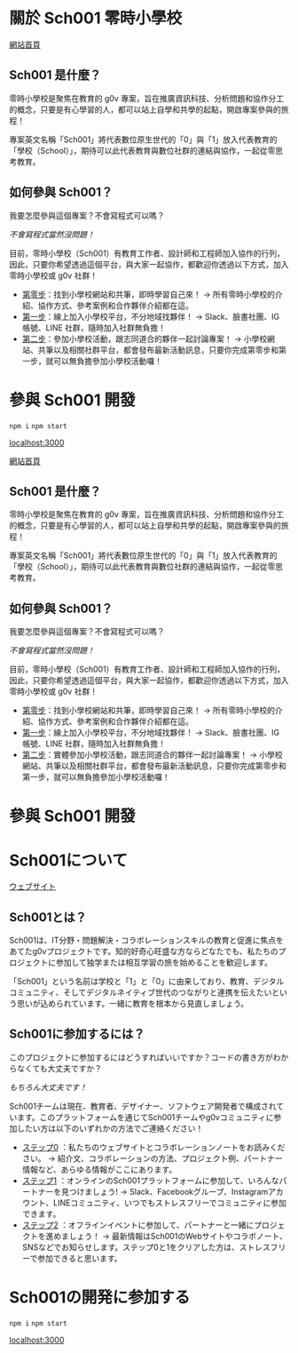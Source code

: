 # 關於 Sch001 零時小學校

[網站首頁](https://sch001.g0v.tw/)

## Sch001 是什麼？

零時小學校是聚焦在教育的 g0v 專案，旨在推廣資訊科技、分析問題和協作分工的概念，只要是有心學習的人，都可以站上自學和共學的起點，開啟專案參與的旅程！

專案英文名稱「Sch001」將代表數位原生世代的「0」與「1」放入代表教育的「學校（School）」，期待可以此代表教育與數位社群的連結與協作，一起從零思考教育。

## 如何參與 Sch001？

我要怎麼參與這個專案？不會寫程式可以嗎？

*不會寫程式當然沒問題！*

目前，零時小學校（Sch001）有教育工作者、設計師和工程師加入協作的行列，因此，只要你希望透過這個平台，與大家一起協作，都歡迎你透過以下方式，加入零時小學校或 g0v 社群！

- [第零步](https://sch001.g0v.tw/)：找到小學校網站和共筆，即時學習自己來！ -> 所有零時小學校的介紹、協作方式、參考案例和合作夥伴介紹都在這。
- [第一步](https://g0v.hackmd.io/@jothon/howtojoinslackedu)：線上加入小學校平台，不分地域找夥伴！ -> Slack、臉書社團、IG 帳號、LINE 社群，隨時加入社群無負擔！
- [第二步](https://g0v.hackmd.io/@jothon/jothon2021)：參加小學校活動，跟志同道合的夥伴一起討論專案！ -> 小學校網站、共筆以及相關社群平台，都會發布最新活動訊息，只要你完成第零步和第一步，就可以無負擔參加小學校活動囉！

# 參與 Sch001 開發

`npm i`
`npm start`

[localhost:3000](localhost:3000)

[網站首頁](https://sch001.g0v.tw/)

## Sch001 是什麼？

零時小學校是聚焦在教育的 g0v 專案，旨在推廣資訊科技、分析問題和協作分工的概念，只要是有心學習的人，都可以站上自學和共學的起點，開啟專案參與的旅程！

專案英文名稱「Sch001」將代表數位原生世代的「0」與「1」放入代表教育的「學校（School）」，期待可以此代表教育與數位社群的連結與協作，一起從零思考教育。

## 如何參與 Sch001？

我要怎麼參與這個專案？不會寫程式可以嗎？

*不會寫程式當然沒問題！*

目前，零時小學校（Sch001）有教育工作者、設計師和工程師加入協作的行列，因此，只要你希望透過這個平台，與大家一起協作，都歡迎你透過以下方式，加入零時小學校或 g0v 社群！

- [第零步](https://sch001.g0v.tw/)：找到小學校網站和共筆，即時學習自己來！ -> 所有零時小學校的介紹、協作方式、參考案例和合作夥伴介紹都在這。
- [第一步](https://g0v.hackmd.io/@jothon/howtojoinslackedu)：線上加入小學校平台，不分地域找夥伴！ -> Slack、臉書社團、IG 帳號、LINE 社群，隨時加入社群無負擔！
- [第二步](https://g0v.hackmd.io/@jothon/jothon2021)：實體參加小學校活動，跟志同道合的夥伴一起討論專案！ -> 小學校網站、共筆以及相關社群平台，都會發布最新活動訊息，只要你完成第零步和第一步，就可以無負擔參加小學校活動囉！

# 參與 Sch001 開發

# Sch001について

[ウェブサイト](https://sch001.g0v.tw/)

## Sch001とは？

Sch001は、IT分野・問題解決・コラボレーションスキルの教育と促進に焦点をあてたg0vプロジェクトです。知的好奇心旺盛な方ならどなたでも、私たちのプロジェクトに参加して独学または相互学習の旅を始めることを歓迎します。

「Sch001」という名前は学校と「1」と「0」に由来しており、教育、デジタルコミュニティ、そしてデジタルネイティブ世代のつながりと連携を伝えたいという思いが込められています。一緒に教育を根本から見直しましょう。

## Sch001に参加するには？

このプロジェクトに参加するにはどうすればいいですか？コードの書き方がわからなくても大丈夫ですか？

*もちろん大丈夫です！*

Sch001チームは現在、教育者、デザイナー、ソフトウェア開発者で構成されています。このプラットフォームを通じてSch001チームやg0vコミュニティに参加したい方は以下のいずれかの方法でご連絡ください！

- [ステップ0](https://sch001.g0v.tw/) ：私たちのウェブサイトとコラボレーションノートをお読みください。 -> 紹介文、コラボレーションの方法、プロジェクト例、パートナー情報など、あらゆる情報がここにあります。
- [ステップ1](https://g0v.hackmd.io/@jothon/howtojoinslackedu) ：オンラインのSch001プラットフォームに参加して、いろんなパートナーを見つけましょう! -> Slack、Facebookグループ、Instagramアカウント、LINEコミュニティ、いつでもストレスフリーでコミュニティに参加できます。
- [ステップ2](https://g0v.hackmd.io/@jothon/jothon2021) ：オフラインイベントに参加して、パートナーと一緒にプロジェクトを進めましょう！ -> 最新情報はSch001のWebサイトやコラボノート、SNSなどでお知らせします。ステップ0と1をクリアした方は、ストレスフリーで参加できると思います。

# Sch001の開発に参加する

`npm i`
`npm start`

[localhost:3000](localhost:3000)

